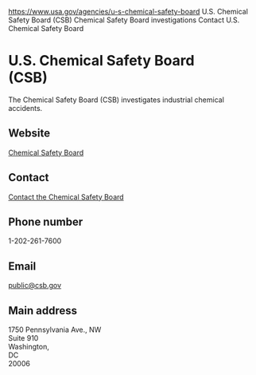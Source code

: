 

https://www.usa.gov/agencies/u-s-chemical-safety-board
U.S. Chemical Safety Board (CSB)
Chemical Safety Board investigations
Contact U.S. Chemical Safety Board

U.S. Chemical Safety Board  
(CSB)  
================================

The Chemical Safety Board (CSB) investigates industrial chemical accidents.

Website  
-------

[Chemical Safety Board](https://www.csb.gov/)

Contact  
-------

[Contact the Chemical Safety Board](https://www.csb.gov/contact/)

Phone number  
------------

1-202-261-7600

Email  
-----

[public@csb.gov](mailto:public@csb.gov)

Main address  
------------

1750 Pennsylvania Ave., NW  
Suite 910  
Washington,  
DC  
20006

